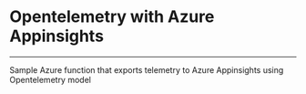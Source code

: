 # Opentelemetry with Azure Appinsights
---
Sample Azure function that exports telemetry to Azure Appinsights using Opentelemetry model